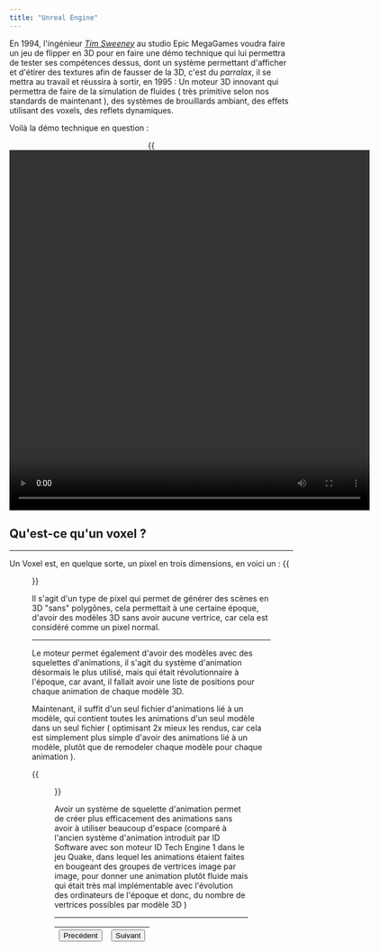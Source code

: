 ```yaml
---
title: "Unreal Engine"
---
```

En 1994, l'ingénieur [_Tim Sweeney_](https://en.wikipedia.org/wiki/Tim_Sweeney) au studio Epic MegaGames voudra faire un jeu de flipper en 3D pour en faire une démo technique qui lui permettra de tester ses compétences dessus, dont un système permettant d'afficher et d'étirer des textures afin de fausser de la 3D, c'est du _*parralax*_, il se mettra au travail et réussira à sortir, en 1995 : Un moteur 3D innovant qui permettra de faire de la simulation de fluides ( très primitive selon nos standards de maintenant ), des systèmes de brouillards ambiant, des effets utilisant des voxels, des reflets dynamiques.

Voilà la démo technique en question :

<div align="center">{{<video src="https://vhascoet-pro.github.io/portfolio-bts.github.io/vids/UE1_flyby_intro.mp4" height="640" width="640" position="center">}}</div>

## Qu'est-ce qu'un voxel ?
***

Un Voxel est, en quelque sorte, un pixel en trois dimensions, en voici un :
{{<figure src="https://vhascoet-pro.github.io/portfolio-bts.github.io/pics/voxel_example.webp" alt="Exemple de Voxel" position="center" style="border-radius: 8px;" caption="Voici un voxel" captionPosition="right" captionStyle="color: black;" height="640" width="480">}}

Il s'agit d'un type de pixel qui permet de générer des scènes en 3D "sans" polygônes, cela permettait à une certaine époque, d'avoir des modèles 3D sans avoir aucune vertrice, car cela est considéré comme un pixel normal.
***
Le moteur permet également d'avoir des modèles avec des squelettes d'animations, il s'agit du système d'animation désormais le plus utilisé, mais qui était révolutionnaire à l'époque, car avant, il fallait avoir une liste de positions pour chaque animation de chaque modèle 3D.

Maintenant, il suffit d'un seul fichier d'animations lié à un modèle, qui contient toutes les animations d'un seul modèle dans un seul fichier  ( optimisant 2x mieux les rendus, car cela est simplement plus simple d'avoir des animations lié à un modèle, plutôt que de remodeler chaque modèle pour chaque animation ).

{{<figure src="https://vhascoet-pro.github.io/portfolio-bts.github.io/pics/skeleton_bodies.webp" alt="Exemple de Voxel" position="center" style="border-radius: 8px;" caption="Voici un squelette sur Unreal" captionPosition="right" captionStyle="color: black;" >}}

Avoir un système de squelette d'animation permet de créer plus efficacement des animations sans avoir à utiliser beaucoup d'espace (comparé à l'ancien système d'animation introduit par ID Software avec son moteur ID Tech Engine 1 dans le jeu Quake, dans lequel les animations étaient faites en bougeant des groupes de vertrices image par image, pour donner une animation plutôt fluide mais qui était très mal implémentable avec l'évolution des ordinateurs de l'époque et donc, du nombre de vertrices possibles par modèle 3D )

***
|<button onclick="window.location.href='https://vhascoet-pro.github.io/portfolio-bts.github.io/veille/VTECH3';">Precédent</button>|<button onclick="window.location.href='https://vhascoet-pro.github.io/portfolio-bts.github.io/veille/VTECH5';">Suivant</button>|
|-|-|